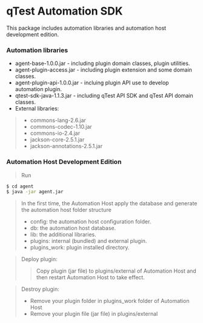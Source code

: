 # qTest Automation SDK
This package includes automation libraries and automation host
development edition.

### Automation libraries
* agent-base-1.0.0.jar - including plugin domain classes, plugin
  utilities.
* agent-plugin-access.jar - including plugin extension and some domain
  classes.
* agent-plugin-api-1.0.0.jar - incluing plugin API use to develop
  automation plugin.
* qtest-sdk-java-1.1.3.jar - including qTest API SDK and qTest API
  domain classes.
* External libraries:
> * commons-lang-2.6.jar
> * commons-codec-1.10.jar
> * commons-io-2.4.jar
> * jackson-core-2.5.1.jar
> * jackson-annotations-2.5.1.jar

### Automation Host Development Edition
> Run
```sh
$ cd agent
$ java -jar agent.jar
```
> In the first time, the Automation Host apply the database and generate
> the automation host folder structure
> * config: the automation host configuration folder.
> * db: the automation host database. 
> * lib: the additional libraries.
> * plugins: internal (bundled) and external plugin.
> * plugins_work: plugin installed directory.

> Deploy plugin:
> > Copy plugin (jar file) to plugins/external of Automation Host and
> > then restart Automation Host to take effect.

> Destroy plugin:
> * Remove your plugin folder in plugins_work folder of Automation Host
> * Remove your plugin file (jar file) in plugins/external
